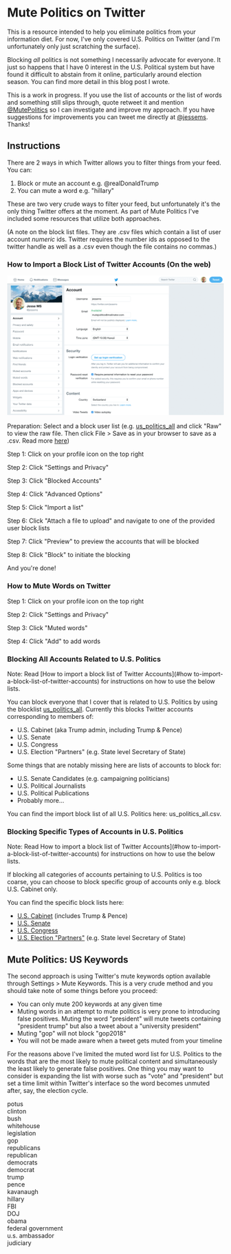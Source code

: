 # Mute Politics on Twitter

This is a resource intended to help you eliminate politics from your  information diet. For now, I've only covered U.S. Politics on Twitter (and I'm unfortunately only just scratching the surface).

Blocking *all* politics is not something I necessarily advocate for everyone. It just so happens that I have 0 interest in the U.S. Political system but have found it difficult to abstain from it online, particularly around election season. You can find more detail in this blog post I wrote.

This is a work in progress. If you use the list of accounts or the list of words and something still slips through, quote retweet it and mention [@MutePolitics](https://twitter.com/MutePolitics) so I can investigate and improve my approach. If you have suggestions for improvements you can tweet me directly at [@jessems](https://twitter.com/JesseMS). Thanks!

## Instructions

There are 2 ways in which Twitter allows you to filter things from your feed. You can:

1. Block or mute an account e.g. @realDonaldTrump
2. You can mute a word e.g. "hillary"

These are two very crude ways to filter your feed, but unfortunately it's the only thing Twitter offers at the moment. As part of Mute Politics I've included some resources that utilize both approaches.

(A note on the block list files. They are .csv files which contain a list of user account *numeric* ids. Twitter requires the number ids as opposed to the twitter handle as well as a .csv even though the file contains no commas.)

### How to Import a Block List of Twitter Accounts (On the web)

![Explanainer Video](images/screencast.gif)

Preparation: Select and a block user list (e.g. [us_politics_all](us_politics_all.csv) and click "Raw" to view the raw file. Then click File > Save as in your browser to save as a .csv. Read more [here](blocking-all-accounts-related-to-us-politics))

Step 1: Click on your profile icon on the top right

Step 2: Click "Settings and Privacy"

Step 3: Click "Blocked Accounts"

Step 4: Click "Advanced Options"

Step 5: Click "Import a list"

Step 6: Click "Attach a file to upload" and navigate to one of the provided user block lists

Step 7: Click "Preview" to preview the accounts that will be blocked

Step 8: Click "Block" to initiate the blocking

And you're done!

### How to Mute Words on Twitter

Step 1: Click on your profile icon on the top right

Step 2: Click "Settings and Privacy"

Step 3: Click "Muted words"

Step 4: Click "Add" to add words


### Blocking All Accounts Related to U.S. Politics

Note: Read [How to import a block list of Twitter Accounts](#how to-import-a-block-list-of-twitter-accounts) for instructions on how to use the below lists.

You can block everyone that I cover that is related to U.S. Politics by using the blocklist [us_politics_all](us_politics_all.csv). Currently this blocks Twitter accounts corresponding to members of:
- U.S. Cabinet (aka Trump admin, including Trump & Pence)
- U.S. Senate
- U.S. Congress
- U.S. Election "Partners" (e.g. State level Secretary of State)

Some things that are notably missing here are lists of accounts to block for:
- U.S. Senate Candidates (e.g. campaigning politicians)
- U.S. Political Journalists
- U.S. Political Publications
- Probably more...

You can find the import block list of all U.S. Politics here: us_politics_all.csv.

### Blocking Specific Types of Accounts in U.S. Politics

Note: Read How to import a block list of Twitter Accounts](#how to-import-a-block-list-of-twitter-accounts) for instructions on how to use the below lists.

If blocking all categories of accounts pertaining to U.S. Politics is too coarse, you can choose to block specific group of accounts only e.g. block U.S. Cabinet only.

You can find the specific block lists here:
- [U.S. Cabinet](us_cabinet.csv) (includes Trump & Pence)
- [U.S. Senate](us_senate.csv)
- [U.S. Congress](us_congress.csv)
- [U.S. Election "Partners"](us_election_partners.csv) (e.g. State level Secretary of State)

## Mute Politics: US Keywords

The second approach is using Twitter's mute keywords option available through Settings > Mute Keywords. This is a very crude method and you should take note of some things before you proceed:

- You can only mute 200 keywords at any given time
- Muting words in an attempt to mute politics is very prone to introducing false positives. Muting the word "president" will mute tweets containing "president trump" but also a tweet about a "university president"
- Muting "gop" will not block "gop2018"
- You will not be made aware when a tweet gets muted from your timeline

For the reasons above I've limited the muted word list for U.S. Politics to the words that are the most likely to mute political content and simultaneously the least likely to generate false positives. One thing you may want to consider is expanding the list with worse such as "vote" and "president" but set a time limit within Twitter's interface so the word becomes unmuted after, say, the election cycle.

potus  
clinton  
bush  
whitehouse  
legislation  
gop  
republicans  
republican  
democrats  
democrat  
trump  
pence  
kavanaugh  
hillary  
FBI  
DOJ  
obama  
federal government  
u.s. ambassador  
judiciary  

